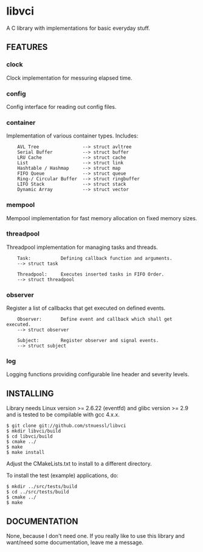 libvci
======

A C library with implementations for basic everyday stuff.

FEATURES
--------

### clock
Clock implementation for messuring elapsed time.

### config
Config interface for reading out config files.

### container
Implementation of various container types. Includes:

        AVL Tree                --> struct avltree
        Serial Buffer           --> struct buffer
        LRU Cache               --> struct cache
        List                    --> struct link
        Hashtable / Hashmap     --> struct map
        FIFO Queue              --> struct queue
        Ring-/ Circular Buffer  --> struct ringbuffer
        LIFO Stack              --> struct stack
        Dynamic Array           --> struct vector

### mempool
Mempool implementation for fast memory allocation on fixed memory sizes.

### threadpool
Threadpool implementation for managing tasks and threads.

        Task:           Defining callback function and arguments.
        --> struct task
        
        Threadpool:     Executes inserted tasks in FIFO Order.
        --> struct threadpool

### observer
Register a list of callbacks that get executed on defined events.

        Observer:       Define event and callback which shall get executed.
        --> struct observer

        Subject:        Register observer and signal events.
        --> struct subject
        
### log
Logging functions providing configurable line header and severity levels.


INSTALLING
----------

Library needs Linux version >= 2.6.22 (eventfd) and glibc version >= 2.9 
and is tested to be compilable with gcc 4.x.x.

	$ git clone git://github.com/stnuessl/libvci
	$ mkdir libvci/build
	$ cd libvci/build
	$ cmake ../
	$ make
	$ make install

Adjust the CMakeLists.txt to install to a different directory.

To install the test (example) applications, do:

	$ mkdir ../src/tests/build
	$ cd ../src/tests/build
	$ cmake ../
	$ make

DOCUMENTATION
-------------

None, because I don't need one. If you really like to use this library and 
want/need some documentation, leave me a message.
